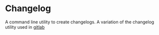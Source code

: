 # Changelog

A command line utility to create changelogs. A variation of the changelog utility used in [gitlab](https://gitlab.com)

